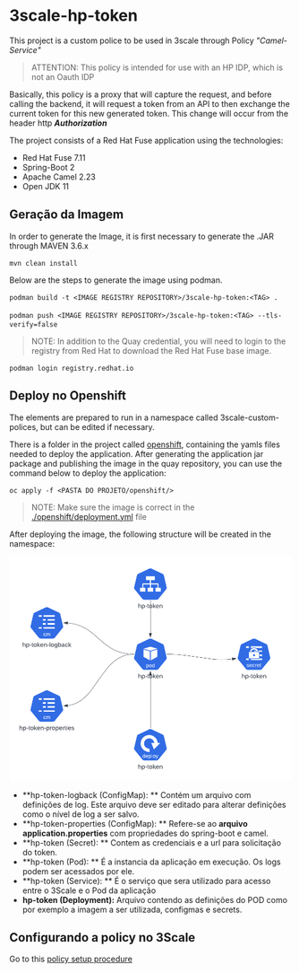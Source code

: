 # 3scale-hp-token


This project is a custom police to be used in 3scale through Policy *"Camel-Service"*

> ATTENTION: This policy is intended for use with an HP IDP, which is not an Oauth IDP

Basically, this policy is a proxy that will capture the request, and before calling the backend, it will request a token from an API to then exchange the current token for this new generated token.
This change will occur from the header http ***Authorization***

The project consists of a Red Hat Fuse application using the technologies:

 - Red Hat Fuse 7.11
 - Spring-Boot 2
 - Apache Camel 2.23
 - Open JDK 11
 
## Geração da Imagem

In order to generate the Image, it is first necessary to generate the .JAR through MAVEN 3.6.x

```
mvn clean install
```

Below are the steps to generate the image using podman.

```
podman build -t <IMAGE REGISTRY REPOSITORY>/3scale-hp-token:<TAG> .

podman push <IMAGE REGISTRY REPOSITORY>/3scale-hp-token:<TAG> --tls-verify=false
```

> NOTE: In addition to the Quay credential, you will need to login to the registry
> from Red Hat to download the Red Hat Fuse base image.

```
podman login registry.redhat.io
```

## Deploy no Openshift

The elements are prepared to run in a namespace called 3scale-custom-polices, but can be edited if necessary.

There is a folder in the project called [openshift](./openshift/), containing the yamls files needed to deploy the application.
After generating the application jar package and publishing the image in the quay repository, you can use the command below to deploy the application:
```
oc apply -f <PASTA DO PROJETO/openshift/>
```

> NOTE: Make sure the image is correct in the [./openshift/deployment.yml](./openshift/deployment.yml) file

After deploying the image, the following structure will be created in the namespace:

<img src="./doc/topologia.png" alt= “” width="700" height="400">

 - **hp-token-logback (ConfigMap): ** Contém um arquivo com definições de log. Este arquivo deve ser editado para alterar definições como o nível de log a ser salvo.
 - **hp-token-properties (ConfigMap): **  Refere-se ao **arquivo application.properties** com propriedades do spring-boot e camel.
 - **hp-token (Secret): ** Contem as credenciais e a url para solicitação do token.
 - **hp-token (Pod): ** É a instancia da aplicação em execução. Os logs podem ser acessados por ele.
 - **hp-token (Service): ** É o serviço que sera utilizado para acesso entre o 3Scale e o Pod da aplicação
 - **hp-token (Deployment):** Arquivo contendo as definições do POD como por exemplo a imagem a ser utilizada, configmas e secrets. 

## Configurando a policy no 3Scale

Go to this [policy setup procedure](./doc/install-policy.md)


